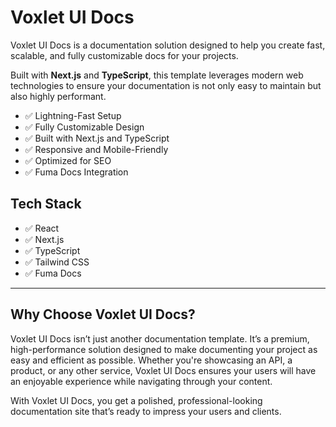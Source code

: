 # Voxlet UI Docs

Voxlet UI Docs is a documentation solution designed to help you create fast, scalable, and fully customizable docs for your projects.

Built with **Next.js** and **TypeScript**, this template leverages modern web technologies to ensure your documentation is not only easy to maintain but also highly performant.

- ✅ Lightning-Fast Setup
- ✅ Fully Customizable Design
- ✅ Built with Next.js and TypeScript
- ✅ Responsive and Mobile-Friendly
- ✅ Optimized for SEO
- ✅ Fuma Docs Integration

## Tech Stack

- ✅ React
- ✅ Next.js
- ✅ TypeScript
- ✅ Tailwind CSS
- ✅ Fuma Docs

---

## Why Choose Voxlet UI Docs?

Voxlet UI Docs isn’t just another documentation template. It’s a premium, high-performance solution designed to make documenting your project as easy and efficient as possible. Whether you're showcasing an API, a product, or any other service, Voxlet UI Docs ensures your users will have an enjoyable experience while navigating through your content.

With Voxlet UI Docs, you get a polished, professional-looking documentation site that’s ready to impress your users and clients.
